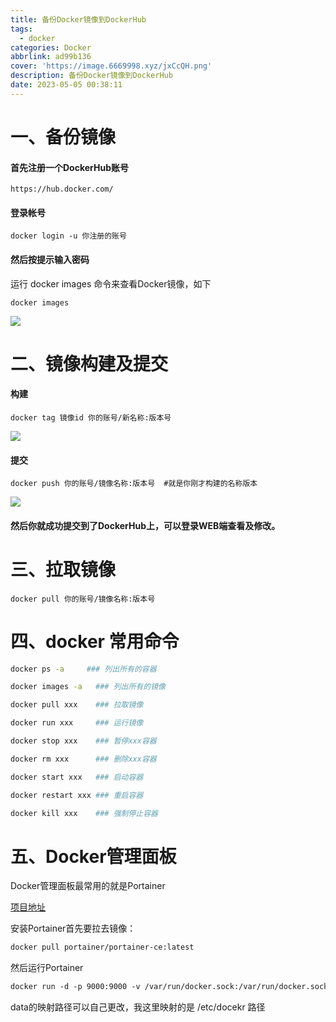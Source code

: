 ```yaml
---
title: 备份Docker镜像到DockerHub
tags:
  - docker
categories: Docker
abbrlink: ad99b136
cover: 'https://image.6669998.xyz/jxCcQH.png'
description: 备份Docker镜像到DockerHub
date: 2023-05-05 00:38:11
---
```


# 一、备份镜像

####  首先注册一个DockerHub账号 

```http
https://hub.docker.com/
```

#### 登录帐号 

```shell
docker login -u 你注册的账号
```

#### 然后按提示输入密码

 运行 docker images 命令来查看Docker镜像，如下

```shell
docker images
```

![](https://img-blog.csdnimg.cn/e8476538d9e2427da63f2343af01c2d2.png)

#  二、镜像构建及提交

#### 构建

```shell
docker tag 镜像id 你的账号/新名称:版本号
```

![](https://img-blog.csdnimg.cn/ed44eea632684a87bcaea68185fa1f49.png)

#### 提交

```shell
docker push 你的账号/镜像名称:版本号  #就是你刚才构建的名称版本
```

![](https://img-blog.csdnimg.cn/f55baf3755514f79a049d2a629735ffb.png)

#### 然后你就成功提交到了DockerHub上，可以登录WEB端查看及修改。

# 三、拉取镜像

```shell
docker pull 你的账号/镜像名称:版本号
```
# 四、docker 常用命令
```bash
docker ps -a     ### 列出所有的容器

docker images -a   ### 列出所有的镜像

docker pull xxx    ### 拉取镜像

docker run xxx     ### 运行镜像

docker stop xxx    ### 暂停xxx容器

docker rm xxx      ### 删除xxx容器

docker start xxx   ### 启动容器

docker restart xxx ### 重启容器

docker kill xxx    ### 强制停止容器
```
# 五、Docker管理面板
Docker管理面板最常用的就是Portainer

[项目地址](https://hub.docker.com/r/portainer/portainer-ce)

安装Portainer首先要拉去镜像：
```bash
docker pull portainer/portainer-ce:latest
```
然后运行Portainer
```dockerfile
docker run -d -p 9000:9000 -v /var/run/docker.sock:/var/run/docker.sock -v /etc/docekr:/data --name portainer --restart=always portainer/portainer-ce:latest
```
data的映射路径可以自己更改，我这里映射的是 /etc/docekr 路径